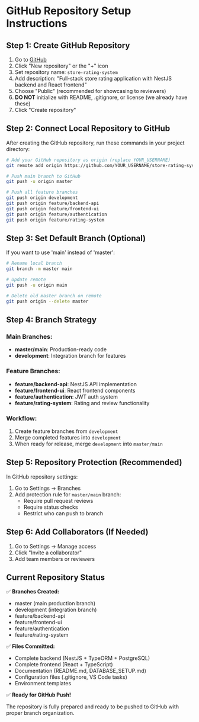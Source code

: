 # GitHub Repository Setup Instructions

## Step 1: Create GitHub Repository

1. Go to [GitHub](https://github.com)
2. Click "New repository" or the "+" icon
3. Set repository name: `store-rating-system` 
4. Add description: "Full-stack store rating application with NestJS backend and React frontend"
5. Choose "Public" (recommended for showcasing to reviewers)
6. **DO NOT** initialize with README, .gitignore, or license (we already have these)
7. Click "Create repository"

## Step 2: Connect Local Repository to GitHub

After creating the GitHub repository, run these commands in your project directory:

```bash
# Add your GitHub repository as origin (replace YOUR_USERNAME)
git remote add origin https://github.com/YOUR_USERNAME/store-rating-system.git

# Push main branch to GitHub
git push -u origin master

# Push all feature branches
git push origin development
git push origin feature/backend-api
git push origin feature/frontend-ui
git push origin feature/authentication
git push origin feature/rating-system
```

## Step 3: Set Default Branch (Optional)

If you want to use 'main' instead of 'master':

```bash
# Rename local branch
git branch -m master main

# Update remote
git push -u origin main

# Delete old master branch on remote
git push origin --delete master
```

## Step 4: Branch Strategy

### Main Branches:
- **master/main**: Production-ready code
- **development**: Integration branch for features

### Feature Branches:
- **feature/backend-api**: NestJS API implementation
- **feature/frontend-ui**: React frontend components
- **feature/authentication**: JWT auth system
- **feature/rating-system**: Rating and review functionality

### Workflow:
1. Create feature branches from `development`
2. Merge completed features into `development`
3. When ready for release, merge `development` into `master/main`

## Step 5: Repository Protection (Recommended)

In GitHub repository settings:
1. Go to Settings → Branches
2. Add protection rule for `master/main` branch:
   - Require pull request reviews
   - Require status checks
   - Restrict who can push to branch

## Step 6: Add Collaborators (If Needed)

1. Go to Settings → Manage access
2. Click "Invite a collaborator"
3. Add team members or reviewers

## Current Repository Status

✅ **Branches Created:**
- master (main production branch)
- development (integration branch)  
- feature/backend-api
- feature/frontend-ui
- feature/authentication
- feature/rating-system

✅ **Files Committed:**
- Complete backend (NestJS + TypeORM + PostgreSQL)
- Complete frontend (React + TypeScript)
- Documentation (README.md, DATABASE_SETUP.md)
- Configuration files (.gitignore, VS Code tasks)
- Environment templates

✅ **Ready for GitHub Push!**

The repository is fully prepared and ready to be pushed to GitHub with proper branch organization.
